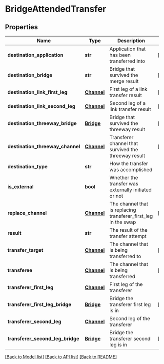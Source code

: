 # BridgeAttendedTransfer

## Properties
Name | Type | Description | Notes
------------ | ------------- | ------------- | -------------
**destination_application** | **str** | Application that has been transferred into | [optional] 
**destination_bridge** | **str** | Bridge that survived the merge result | [optional] 
**destination_link_first_leg** | [**Channel**](Channel.md) | First leg of a link transfer result | [optional] 
**destination_link_second_leg** | [**Channel**](Channel.md) | Second leg of a link transfer result | [optional] 
**destination_threeway_bridge** | [**Bridge**](Bridge.md) | Bridge that survived the threeway result | [optional] 
**destination_threeway_channel** | [**Channel**](Channel.md) | Transferer channel that survived the threeway result | [optional] 
**destination_type** | **str** | How the transfer was accomplished | 
**is_external** | **bool** | Whether the transfer was externally initiated or not | 
**replace_channel** | [**Channel**](Channel.md) | The channel that is replacing transferer_first_leg in the swap | [optional] 
**result** | **str** | The result of the transfer attempt | 
**transfer_target** | [**Channel**](Channel.md) | The channel that is being transferred to | [optional] 
**transferee** | [**Channel**](Channel.md) | The channel that is being transferred | [optional] 
**transferer_first_leg** | [**Channel**](Channel.md) | First leg of the transferer | 
**transferer_first_leg_bridge** | [**Bridge**](Bridge.md) | Bridge the transferer first leg is in | [optional] 
**transferer_second_leg** | [**Channel**](Channel.md) | Second leg of the transferer | 
**transferer_second_leg_bridge** | [**Bridge**](Bridge.md) | Bridge the transferer second leg is in | [optional] 

[[Back to Model list]](../README.md#documentation-for-models) [[Back to API list]](../README.md#documentation-for-api-endpoints) [[Back to README]](../README.md)


